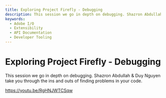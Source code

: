 ```yaml
---
title: Exploring Project Firefly - Debugging
description: This session we go in depth on debugging. Shazron Abdullah & Duy Nguyen take you through the ins and outs of finding problems in your code. 
keywords:
  - Adobe I/O
  - Extensibility
  - API Documentation
  - Developer Tooling  
---
```


# Exploring Project Firefly - Debugging

This session we go in depth on debugging. Shazron Abdullah & Duy Nguyen take you through the ins and outs of finding problems in your code.

<Media slots="video"/>

<https://youtu.be/RgHNJWTCSqw>
